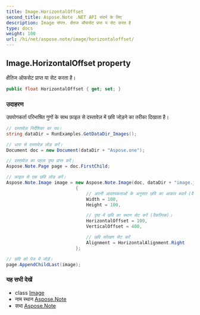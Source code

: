 ```yaml
---
title: Image.HorizontalOffset
second_title: Aspose.Note .NET API संदर्भ के लिए
description: Image संपत्त. क्षैतज ऑफसेट प्रप्त य सेट करत है
type: docs
weight: 100
url: /hi/net/aspose.note/image/horizontaloffset/
---
```

## Image.HorizontalOffset property

क्षैतिज ऑफसेट प्राप्त या सेट करता है।

```csharp
public float HorizontalOffset { get; set; }
```

### उदाहरण

उपयोगकर्ता परिभाषित गुणों के साथ फ़ाइल से दस्तावेज़ में छवि जोड़ने का तरीका दिखाता है।

```csharp
// दस्तावेज़ निर्देशिका का पथ।
string dataDir = RunExamples.GetDataDir_Images();

// धारा से दस्तावेज़ लोड करें।
Document doc = new Document(dataDir + "Aspose.one");

// दस्तावेज़ का पहला पृष्ठ प्राप्त करें।
Aspose.Note.Page page = doc.FirstChild;

// फ़ाइल से एक छवि लोड करें।
Aspose.Note.Image image = new Aspose.Note.Image(doc, dataDir + "image.jpg")
                          {
                              // अपनी आवश्यकताओं के अनुसार छवि का आकार बदलें (वैकल्पिक)।
                              Width = 100,
                              Height = 100,

                              // पृष्ठ में छवि का स्थान सेट करें (वैकल्पिक)।
                              HorizontalOffset = 100,
                              VerticalOffset = 400,

                              // छवि संरेखण सेट करें
                              Alignment = HorizontalAlignment.Right
                          };

// छवि को पेज में जोड़ें।
page.AppendChildLast(image);
```

### यह सभी देखें

* class [Image](../)
* नाम स्थान [Aspose.Note](../../image/)
* सभा [Aspose.Note](../../../)


